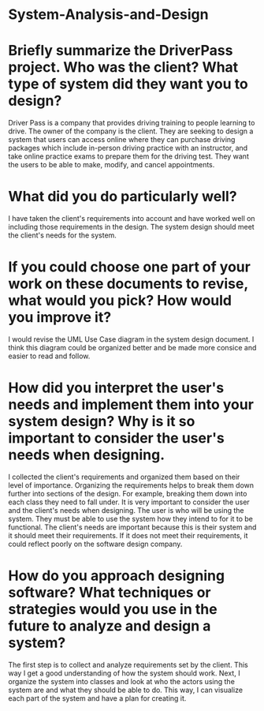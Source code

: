 # System-Analysis-and-Design

# Briefly summarize the DriverPass project. Who was the client? What type of system did they want you to design? 
Driver Pass is a company that provides driving training to people learning to drive. The owner of the company is the client. They are seeking to design a system that users can access online where they can purchase driving packages which include in-person driving practice with an instructor, and take online practice exams to prepare them for the driving test. They want the users to be able to make, modify, and cancel appointments. 

# What did you do particularly well?
I have taken the client's requirements into account and have worked well on including those requirements in the design. The system design should meet the client's needs for the system. 

# If you could choose one part of your work on these documents to revise, what would you pick? How would you improve it?
I would revise the UML Use Case diagram in the system design document. I think this diagram could be organized better and be made more consice and easier to read and follow. 

# How did you interpret the user's needs and implement them into your system design? Why is it so important to consider the user's needs when designing. 
I collected the client's requirements and organized them based on their level of importance. Organizing the requirements helps to break them down further into sections of the design. For example, breaking them down into each class they need to fall under. It is very important to consider the user and the client's needs when designing. The user is who will be using the system. They must be able to use the system how they intend to for it to be functional. The client's needs are important because this is their system and it should meet their requirements. If it does not meet their requirements, it could reflect poorly on the software design company. 

# How do you approach designing software? What techniques or strategies would you use in the future to analyze and design a system?
The first step is to collect and analyze requirements set by the client. This way I get a good understanding of how the system should work. Next, I organize the system into classes and look at who the actors using the system are and what they should be able to do. This way, I can visualize each part of the system and have a plan for creating it. 
